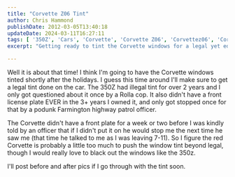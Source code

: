 ```yaml
---
title: "Corvette Z06 Tint"
author: Chris Hammond
publishDate: 2012-03-05T13:40:18
updateDate: 2024-03-11T16:27:11
tags: [ '350Z', 'Cars', 'Corvette', 'Corvette Z06', 'Corvettez06', 'CorvetteZ06org', 'Nissan', 'Project 350Z', 'Project350z', 'Project350zcom' ]
excerpt: "Getting ready to tint the Corvette windows for a legal yet edgy look, reminiscing on past experiences with the 350Z. Stay tuned for updates!"

---
```

<p>Well it is about that time! I think I&#39;m going to have the Corvette windows tinted shortly after the holidays. I guess this time around I&#39;ll make sure to get a legal tint done on the car. The 350Z had illegal tint for over 2 years and I only got questioned about it once by a Rolla cop. It also didn&#39;t have a front license plate EVER in the 3+ years I owned it, and only got stopped once for that by a podunk Farmington highway patrol officer.</p>  <p>The Corvette didn&#39;t have a front plate for a week or two before I was kindly told by an officer that if I didn&#39;t put it on he would stop me the next time he saw me (that time he talked to me as I was leaving 7-11). So I figure the red Corvette is probably a little too much to push the window tint beyond legal, though I would really love to black out the windows like the 350z.</p>  <p>I&#39;ll post before and after pics if I go through with the tint soon.</p> 



